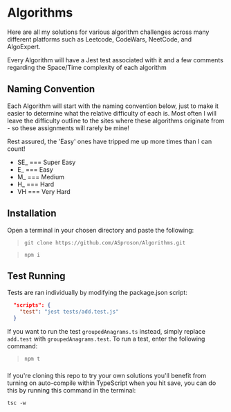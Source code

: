 # Algorithms

Here are all my solutions for various algorithm challenges across many different platforms such as Leetcode, CodeWars, NeetCode, and AlgoExpert. 

Every Algorithm will have a Jest test associated with it and a few comments regarding the Space/Time complexity of each algorithm

## Naming Convention

Each Algorithm will start with the naming convention below, just to make it easier to determine what the relative difficulty of each is. Most often I will leave the difficulty outline to the sites where these algorithms originate from - so these assignments will rarely be mine!

Rest assured, the 'Easy' ones have tripped me up more times than I can count!

- SE_ === Super Easy
- E_  === Easy
- M_  === Medium
- H_  === Hard
- VH  === Very Hard

## Installation

Open a terminal in your chosen directory and paste the following:

> `git clone https://github.com/ASproson/Algorithms.git`

> `npm i`

## Test Running

Tests are ran individually by modifying the package.json script:

```JSON
  "scripts": {
    "test": "jest tests/add.test.js"
  }
```

If you want to run the test `groupedAnagrams.ts` instead, simply replace `add.test` with `groupedAnagrams.test`. To run a test, enter the following command:

> `npm t`

###

If you're cloning this repo to try your own solutions you'll benefit from turning on auto-compile within TypeScript when you hit save, you can do this by running this command in the terminal:

`tsc -w`
